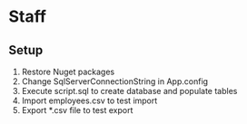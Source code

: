 # Staff

## Setup
1. Restore Nuget packages
2. Change SqlServerConnectionString in App.config
3. Execute script.sql to create database and populate tables
4. Import employees.csv to test import
5. Export *.csv file to test export
